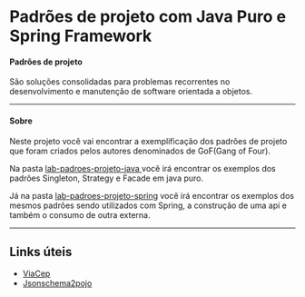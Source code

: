 # Padrões de projeto com Java Puro e Spring Framework
#### Padrões de projeto
<p> São soluções consolidadas para problemas recorrentes no desenvolvimento e manutenção de software orientada a objetos.</p>

__________________________

#### Sobre
<p>Neste projeto você vai encontrar a exemplificação dos padrões de projeto que foram criados pelos autores denominados de GoF(Gang of Four).</p>
<p>Na pasta <a href="https://github.com/cruz-g-m/lab-padroes-projeto-java/tree/main/lab-padroes-projeto-java">lab-padroes-projeto-java
</a> você irá encontrar os exemplos dos padrões Singleton, Strategy e Facade em java puro.</p>
<p>Já na pasta <a href="https://github.com/cruz-g-m/lab-padroes-projeto-java/tree/main/lab-padroes-projeto-spring">lab-padroes-projeto-spring</a> você irá encontrar os exemplos dos mesmos padrões sendo utilizados com Spring, a construção de uma api e também o consumo de outra externa.

__________________________

## Links úteis
* [ViaCep](https://viacep.com.br/)
* [Jsonschema2pojo](https://www.jsonschema2pojo.org/)
